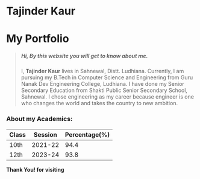 # Tajinder Kaur
# My Portfolio 

> ##### Hi, By this website you will get to know about me.
>I, **Tajinder Kaur** lives in Sahnewal, Distt. Ludhiana. Currently, I am pursuing my B.Tech in Computer Science and Engineering from Guru Nanak Dev Engineering College, Ludhiana. I have done my Senior Secondary Education from Shakti Public Senior Secondary School, Sahnewal. I chose engineering as my career because engineer is one who changes the world and takes the country to new ambition.    

 

### About my Academics:

| Class     | Session   | Percentage(%) |
|-----------|-----------|---------------|
| 10th      | 2021-22   | 94.4          |
| 12th      | 2023-24   | 93.8          |


 **Thank You! for visiting** 
